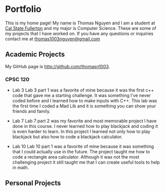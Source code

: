 # Portfolio
This is my home page! My name is Thomas Nguyen and I am a student at [Cal State Fullerton](http://www.fullerton.edu/) and my major is Computer Science. These are some of my projects that I have worked on. If you have any questions or inquiries contact me at thomas1003nguyen@gmail.com

## Academic Projects
My GitHub page is http://github.com/thomasn1003.


### CPSC 120

* Lab 3
Lab 3 part 1 was a favorite of mine because it was the first c++ code that gave me a starting challenge. It was something I've never coded before and I learned how to make inputs with C++. This lab was the first time I coded a Mad Lib and it is something you can show your friends and family. 

* Lab 7
Lab 7 part 2 was my favorite and most memorable project I have done in this course. I never learned how to play blackjack and coding it is even harder to learn. In this project I learned not only how to play blackjack but also how to code a blackjack calculator. 

* Lab 10
Lab 10 part 1 was a favorite of mine because it was something that I could actually use in the future. The project taught me how to code a rectangle area calculator. Although it was not the most challenging project it still taught me that I can create useful tools to help in math. 

## Personal Projects
